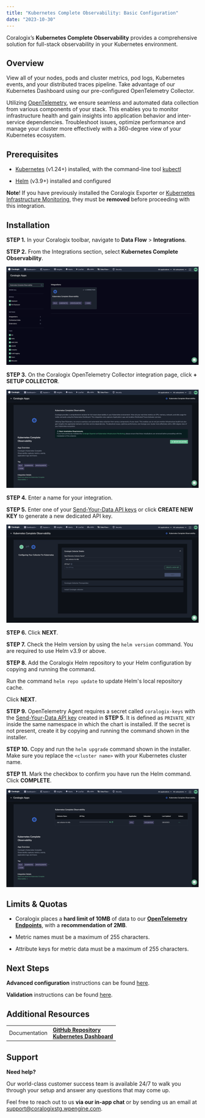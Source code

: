 ```yaml
---
title: "Kubernetes Complete Observability: Basic Configuration"
date: "2023-10-30"
---
```


Coralogix’s **Kubernetes Complete Observability** provides a comprehensive solution for full-stack observability in your Kubernetes environment.

## Overview

View all of your nodes, pods and cluster metrics, pod logs, Kubernetes events, and your distributed traces pipeline. Take advantage of our Kubernetes Dashboard using our pre-configured OpenTelemetry Collector.

Utilizing [OpenTelemetry](https://coralogixstg.wpengine.com/docs/opentelemetry/), we ensure seamless and automated data collection from various components of your stack. This enables you to monitor infrastructure health and gain insights into application behavior and inter-service dependencies. Troubleshoot issues, optimize performance and manage your cluster more effectively with a 360-degree view of your Kubernetes ecosystem.

## Prerequisites

- [Kubernetes](https://kubernetes.io/) (v1.24+) installed, with the command-line tool [kubectl](https://kubernetes.io/docs/tasks/tools/#kubectl)

- [Helm](https://helm.sh/) (v3.9+) installed and configured

**Note**! If you have previously installed the Coralogix Exporter or [Kubernetes Infrastructure Monitoring](https://coralogixstg.wpengine.com/docs/kubernetes-collector/), they must be **removed** before proceeding with this integration.

## Installation

**STEP 1.** In your Coralogix toolbar, navigate to **Data Flow** > **Integrations**.

**STEP 2.** From the Integrations section, select **Kubernetes Complete Observability**.

![Coralogix Kubernetes Complete Observability](images/Untitled-20.png)

**STEP 3.** On the Coralogix OpenTelemetry Collector integration page, click **\+ SETUP COLLECTOR**.

![Coralogix Kubernetes Complete Observability](images/Untitled-21.png)

**STEP 4.** Enter a name for your integration.

**STEP 5.** Enter one of your [Send-Your-Data API keys](https://coralogixstg.wpengine.com/docs/send-your-data-api-key/) or click **CREATE NEW KEY** to generate a new dedicated API key.

![Coralogix Kubernetes Complete Observability](images/Untitled-22.png)

**STEP 6.** Click **NEXT**.

**STEP 7.** Check the Helm version by using the `helm version` command. You are required to use Helm v3.9 or above.

**STEP 8.** Add the Coralogix Helm repository to your Helm configuration by copying and running the command.

Run the command `helm repo update` to update Helm's local repository cache.

Click **NEXT**.

**STEP 9.** OpenTelemetry Agent requires a secret called `coralogix-keys` with the [Send-Your-Data API key](https://coralogixstg.wpengine.com/docs/send-your-data-api-key/) created in **STEP 5**. It is defined as `PRIVATE_KEY` inside the same namespace in which the chart is installed. If the secret is not present, create it by copying and running the command shown in the installer.

**STEP 10.** Copy and run the `helm upgrade` command shown in the installer. Make sure you replace the `<cluster name>` with your Kubernetes cluster name.

**STEP 11.** Mark the checkbox to confirm you have run the Helm command. Click **COMPLETE**.

![Coralogix Kubernetes Complete Observability](images/Untitled-25.png)

## Limits & Quotas

- Coralogix places a **hard limit of 10MB** of data to our [**OpenTelemetry Endpoints**](https://coralogixstg.wpengine.com/docs/coralogix-endpoints/), with a **recommendation of 2MB**.

- Metric names must be a maximum of 255 characters.

- Attribute keys for metric data must be a maximum of 255 characters.

## Next Steps

**Advanced configuration** instructions can be found [here](https://coralogixstg.wpengine.com/docs/set-up-kubernetes-observability-using-opentelemetry-advanced-configuration/).

**Validation** instructions can be found [here](https://coralogixstg.wpengine.com/docs/validation-kubernetes-observability-using-opentelemetry/).

## Additional Resources

<table><tbody><tr><td>Documentation</td><td><a href="https://github.com/coralogix/telemetry-shippers/tree/master/otel-integration/k8s-helm#prerequisites"><strong>GitHub Repository</strong></a><br><strong><a href="https://coralogixstg.wpengine.com/docs/kubernetes-dashboard/">Kubernetes Dashboard</a></strong></td></tr></tbody></table>

## Support

**Need help?**

Our world-class customer success team is available 24/7 to walk you through your setup and answer any questions that may come up.

Feel free to reach out to us **via our in-app chat** or by sending us an email at [support@coralogixstg.wpengine.com](mailto:support@coralogixstg.wpengine.com).
